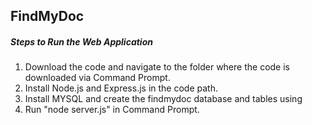 ##                      FindMyDoc

##### Steps to Run the Web Application
1. Download the code and navigate to the folder where the code is downloaded via Command Prompt.
2. Install Node.js and Express.js in the code path.
3. Install MYSQL and create the findmydoc database and tables using 
4. Run "node server.js" in Command Prompt.
